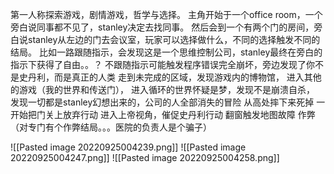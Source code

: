 第一人称探索游戏，剧情游戏，哲学与选择。
主角开始于一个office room，一个旁白说同事都不见了，stanley决定去找同事。
然后会到一个有两个门的房间，旁白说stanley从左边的门去会议室，玩家可以选择做什么，不同的选择触发不同的结局。
比如一路跟随指示，会发现这是一个思维控制公司，stanley最终在旁白的指示下获得了自由。。？
不跟随指示可能触发程序错误完全崩坏，旁边发现了你不是史丹利，而是真正的人类
走到未完成的区域，发现游戏内的博物馆，
进入其他的游戏（我的世界和传送门），
进入循环的世界怀疑是梦，发现不是崩溃自杀，
发现一切都是stanley幻想出来的，公司的人全部消失的冒险
从高处摔下来死掉
一开始把门关上放弃行动
进入上帝视角，催促史丹利行动
翻窗触发地图故障
作弊（对专门有个作弊结局。。。医院的负责人是个骗子）



![[Pasted image 20220925004239.png]]
![[Pasted image 20220925004247.png]]
![[Pasted image 20220925004258.png]]